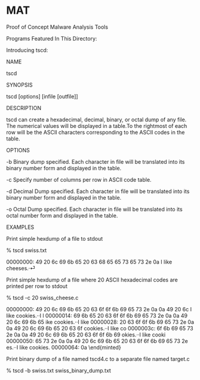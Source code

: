 # MAT
Proof of Concept Malware Analysis Tools

Programs Featured In This Directory:

Introducing tscd:

NAME

tscd

SYNOPSIS

tscd [options] [infile [outfile]]

DESCRIPTION

tscd can create a hexadecimal, decimal, binary, or octal dump of any file. The numerical values will be displayed in a table.To the rightmost of each row will be the ASCII characters corresponding to the ASCII codes in the table.

OPTIONS

-b Binary dump specified. Each character in file will be translated into its binary number form and displayed in the table.

-c Specify number of columns per row in ASCII code table.

-d Decimal Dump specified. Each character in file will be translated into its binary number form and displayed in the table.

-o Octal Dump specified. Each character in file will be translated into its octal number form and displayed in the table.

EXAMPLES

Print simple hexdump of a file to stdout

% tscd swiss.txt

00000000:  49 20 6c 69 6b 65 20 63 68 65 65 73 65 73 2e 0a I like cheeses.·⏎


Print simple hexdump of a file where 20 ASCII hexadecimal codes are printed per row to stdout

% tscd -c 20 swiss_cheese.c

00000000:  49 20 6c 69 6b 65 20 63 6f 6f 6b 69 65 73 2e 0a 0a 49 20 6c I like cookies.··I l
00000014:  69 6b 65 20 63 6f 6f 6b 69 65 73 2e 0a 0a 49 20 6c 69 6b 65 ike cookies.··I like
00000028:  20 63 6f 6f 6b 69 65 73 2e 0a 0a 49 20 6c 69 6b 65 20 63 6f  cookies.··I like co
0000003c:  6f 6b 69 65 73 2e 0a 0a 49 20 6c 69 6b 65 20 63 6f 6f 6b 69 okies.··I like cooki
00000050:  65 73 2e 0a 0a 49 20 6c 69 6b 65 20 63 6f 6f 6b 69 65 73 2e es.··I like cookies.
00000064:  0a 
\end{minted}

Print binary dump of a file named tscd4.c to a separate file named target.c

% tscd -b swiss.txt swiss_binary_dump.txt






